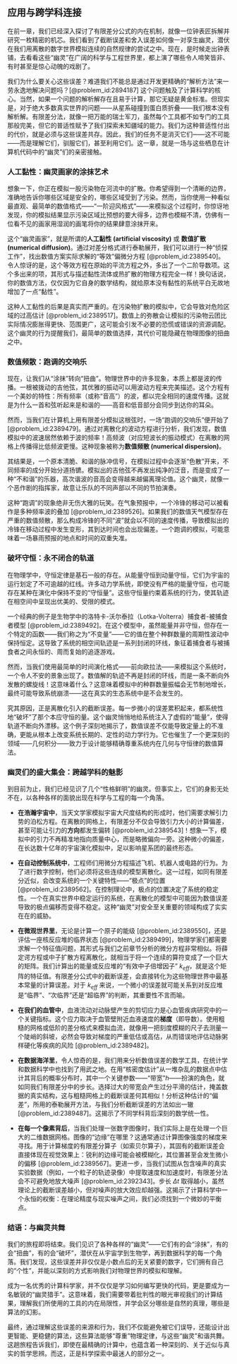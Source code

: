 ## 应用与跨学科连接

在前一章，我们已经深入探讨了有限差分公式的内在机制，就像一位钟表匠拆解并研究一枚精密的机芯。我们看到了截断误差和舍入误差如何像一对孪生幽灵，潜伏在我们用离散的数字世界模拟连续的自然规律的尝试之中。现在，是时候走出钟表铺，去看看这些“幽灵”在广阔的科学与工程世界里，都上演了哪些令人啼笑皆非、有时甚至是惊心动魄的戏剧了。

我们为什么要关心这些误差？难道我们不能总是通过开发更精确的“解析方法”来一劳永逸地解决问题吗？[@problem_id:2894187] 这个问题触及了计算科学的核心。当然，如果一个问题的解析解存在且易于计算，那它无疑是黄金标准。但现实是，对于绝大多数真实世界的问题——从星系碰撞到蛋白质折叠——我们根本没有解析解。有限差分法，就像一把万能的瑞士军刀，虽然每个工具都不如专门的工具那般完美，但它的普适性赋予了我们探索未知疆域的能力。我们为这种普适性付出的代价，就是必须与这些误差共存。因此，我们的任务不是消灭它们——这不可能——而是理解它们，驯服它们，甚至利用它们。这一章，就是一场与这些栖息在计算机代码中的“幽灵”们的亲密接触。

### 人工黏性：幽灵画家的涂抹艺术

想象一下，你正在模拟一股污染物在河流中的扩散。你希望得到一个清晰的边界，准确地告诉你哪些区域是安全的，哪些区域受到了污染。然而，当你使用一种看似最直观、最简单的数值格式——“一阶迎风格式”——来模拟这个过程时，你惊讶地发现，你的模拟结果显示污染区域比预想的要大得多，边界也模糊不清，仿佛有一位看不见的画家用湿润的画笔将你的结果肆意涂抹开来。

这个“幽灵画家”，就是所谓的**人工黏性 (artificial viscosity)** 或 **数值扩散 (numerical diffusion)**。通过对差分格式进行泰勒展开，我们可以进行一种“侦探工作”，找出数值方案实际求解的“等效”偏微分方程 [@problem_id:2389540]。令人惊讶的是，这个等效方程在原始的平流方程之外，多出了一个二阶导数项。这个多出来的项，其形式与描述黏性流体或热扩散的物理方程完全一样！换句话说，你的数值方法，仅仅因为它自身的数学结构，就给原本没有黏性的系统平白无故地增加了一点“黏性”。

这种人工黏性的后果是真实而严重的。在污染物扩散的模拟中，它会导致对危险区域的过高估计 [@problem_id:2389517]。数值上的弥散会让模拟的污染物云团比实际情况膨胀得更快、范围更广，这可能会引发不必要的恐慌或错误的资源调配。这个幽灵的行为提醒我们，最简单的数值选择，其代价可能隐藏在物理图像的扭曲之中。

### 数值频散：跑调的交响乐

现在，让我们从“涂抹”转向“扭曲”。物理世界中的许多现象，本质上都是波的传播。一根被拨动的吉他弦，其优雅的振动可以用波动方程来完美描述。这个方程有一个美妙的特性：所有频率（或称“音高”）的波，都以完全相同的速度传播。这就是为什么一首和弦听起来是和谐的——高音和低音部分会同步到达你的耳朵。

然而，当我们在计算机上用有限差分模拟这根弦时，一场“跑调的交响乐”便开始了 [@problem_id:2389479]。通过对离散化的波动方程进行分析，我们发现，数值模拟中的波速居然依赖于波的频率！高频波（对应短波长的振动模式）在离散的网格上传播得比低频波更慢。这种现象被称为**数值频散 (numerical dispersion)**。

其结果是，一个原本清脆、和谐的脉冲信号，在模拟过程中会逐渐“色散”开来，不同频率的成分开始分道扬镳。模拟出的吉他弦不再发出纯净的泛音，而是变成了一种“不和谐”的乐器，高次谐波的音高会变得越来越偏离理论值。这个幽灵，就像一个恶作剧的指挥家，故意让乐队的不同声部以不同的节拍演奏。

这种“跑调”的现象绝非无伤大雅的玩笑。在气象预报中，一个冷锋的移动可以被看作是多种频率波的叠加 [@problem_id:2389526]。如果我们的数值天气模型存在严重的数值频散，那么构成冷锋的不同“波”就会以不同的速度传播，导致模拟出的冷锋在移动过程中发生变形，其到达时间也会出现偏差。一个跑调的模拟，可能意味着一场暴雨预报的地点和时间的双重失准。

### 破坏守恒：永不闭合的轨道

在物理学中，守恒定律是基石一般的存在。从能量守恒到动量守恒，它们为宇宙的运行划定了不可逾越的红线。许多动力学系统，即使没有严格的能量守恒，也可能存在某种在演化中保持不变的“守恒量”。这些守恒量约束着系统的行为，使其轨迹在相空间中呈现出优美的、受限的模式。

一个经典的例子是生物学中的洛特卡-沃尔泰拉（Lotka-Volterra）捕食者-被捕食者模型 [@problem_id:2389492]。在这个模型中，虽然能量并非守恒，但存在一个特定的函数——我们称之为“不变量”——它的值在整个种群数量的周期性波动中保持恒定。这导致了系统的相空间轨迹是一系列封闭的环线，象征着捕食者与被捕食者之间永恒的、周而复始的追逐游戏。

然而，当我们使用最简单的时间演化格式——前向欧拉法——来模拟这个系统时，一个令人不安的景象出现了。数值解的轨迹不再是封闭的环线，而是一条不断向外发散的螺旋线！这意味着什么？这意味着模拟中的种群数量振幅会无节制地增长，最终可能导致系统崩溃——这在真实的生态系统中是不会发生的。

究其原因，正是离散化引入的截断误差。每一步微小的误差累积起来，都系统性地“破坏”了那个本应守恒的量。这个幽灵悄悄地给系统注入了虚假的“能量”，使得轨道不断向外漂移。这个例子深刻地揭示了，数值误差不仅能导致定量上的不准确，更能从根本上改变系统长期的、定性的动力学行为。它也催生了一个更深刻的领域——几何积分——致力于设计能够精确尊重系统内在几何与守恒律的数值算法。

### 幽灵们的盛大集会：跨越学科的魅影

到目前为止，我们已经见识了几个“性格鲜明”的幽灵。但事实上，它们的身影无处不在，以各种各样的面貌出现在科学与工程的每一个角落。

-   **在浩瀚宇宙中**，当天文学家模拟宇宙大尺度结构的形成时，他们需要求解引力势的泊松方程。在离散的网格上，有限差分不仅会导致引力大小的计算偏差，甚至可能让引力的**方向**都发生偏转 [@problem_id:2389543]！想象一下，模拟中的引力不再精准地指向质量中心，而是略微偏向一旁。这种微小的偏差，在长达数十亿年的宇宙演化模拟中，足以影响星系团的最终形态。

-   **在自动控制系统中**，工程师们用微分方程描述飞机、机器人或电路的行为。为了进行数字控制，他们必须将这些连续的模型离散化。这一过程，如同有限差分近似，会改变系统的一个关键特性——“极点”的位置 [@problem_id:2389562]。在控制理论中，极点的位置决定了系统的稳定性。一个在真实世界中稳定运行的系统，在离散化的模型中可能因为数值误差导致的极点偏移而变得不稳定。这种“幽灵”对安全至关重要的领域构成了实实在在的威胁。

-   **在微观世界里**，无论是计算一个原子的能级 [@problem_id:2389550]，还是评估一座核反应堆的临界状态 [@problem_id:2389499]，物理学家们都需要求解一个特征值问题，其形式与我们之前章节分析的微分方程非常相似。将薛定谔方程或中子扩散方程离散化，就相当于将一个连续的算符变成了一个巨大的矩阵。我们计算出的能量或反应堆的“有效中子倍增因子” $k_{eff}$，就是这个矩阵的特征值。有限差分公式中的截断误差，会直接转化为这些物理世界中最基本常量的计算误差。对于 $k_{eff}$ 来说，一个微小的误差就可能关系到对反应堆是“临界”、“次临界”还是“超临界”的判断，其重要性不言而喻。

-   **在我们的血管中**，血液流动对动脉壁产生的剪切应力是心血管疾病研究中的一个关键指标。这个应力取决于血管壁附近血液速度的**梯度**（即导数）。使用粗糙的网格或低阶的差分格式来模拟血流，就像用一把刻度模糊的尺子去测量一个陡峭的斜坡，必然会导致对梯度的严重低估或高估，从而错误地评估动脉粥样硬化等疾病的风险 [@problem_id:2389482]。

-   **在数据海洋里**，令人惊奇的是，我们用来分析数值误差的数学工具，在统计学和数据科学中也找到了用武之地。在用“核密度估计”从一堆杂乱的数据点中估计其背后的概率分布时，其中一个关键参数——“带宽”$h$——扮演的角色，就如同我们有限差分中的步长。选择过大的带宽会产生过分平滑的估计，掩盖数据的真实结构，这与粗糙网格上的截断误差何其相似！分析这种估计的“偏差”，所用的泰勒展开方法，与我们分析截断误差的方法如出一辙 [@problem_id:2389487]。这揭示了不同学科背后深刻的数学统一性。

-   **在每一个像素背后**，当我们处理一张数字图像时，我们实际上是在处理一个巨大的二维数据网格。图像的“边缘”在哪里？这通常通过计算图像强度的梯度来寻找。用于计算梯度的有限差分算子（如索贝尔算子），其固有的截断误差会直接体现在视觉效果上：锐利的边缘可能会被模糊化，其位置甚至会发生微小的偏移 [@problem_id:2389567]。更进一步，当我们试图从包含噪声的真实实验数据（例如，一个粒子的轨迹录像）中提取速度和加速度时，有限差分法会不可避免地放大噪声 [@problem_id:2392343]。步长 $\Delta t$ 取得越小，虽然理论上的截断误差越小，但对噪声的放大效应却越强。这揭示了计算科学中一个永恒的权衡：在理论精度与现实噪声之间，我们必须找到一个微妙的平衡点。

### 结语：与幽灵共舞

我们的旅程即将结束。我们见识了各种各样的“幽灵”——它们有的会“涂抹”，有的会“扭曲”，有的会“破坏”，潜伏在从宇宙学到生物学，再到数据科学的每一个角落。我们发现，这些误差并非仅仅是小数点后的无关紧要的数字，它们拥有自己的“个性”，并能以深刻的方式影响我们对物理世界的模拟和理解。

成为一名优秀的计算科学家，并不仅仅是学习如何编写更快的代码，更是要成为一名敏锐的“幽灵猎手”。这意味着，我们需要带着批判性的眼光审视我们的计算结果，理解我们所使用的工具的内在局限性，并学会区分哪些是自然的真理，哪些是算法的幻影。

最终，通过理解这些误差的来源和行为，我们不仅能避免被它们误导，还能设计出更智能、更稳健的算法，这些算法能够“尊重”物理定律，与这些“幽灵”和谐共舞。这趟旅程告诉我们，即使在最精确的计算中，也蕴含着一种深刻的、关于近似与真实的哲学思辨。而这，正是科学探索中最迷人的部分之一。